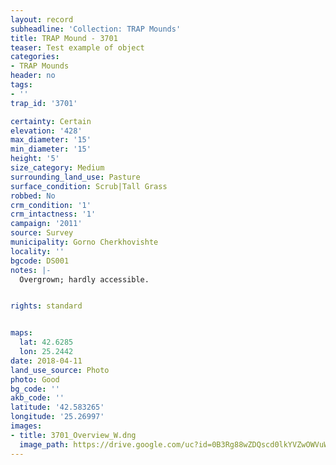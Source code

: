 ```yaml
---
layout: record
subheadline: 'Collection: TRAP Mounds'
title: TRAP Mound - 3701
teaser: Test example of object
categories:
- TRAP Mounds
header: no
tags:
- ''
trap_id: '3701'

certainty: Certain
elevation: '428'
max_diameter: '15'
min_diameter: '15'
height: '5'
size_category: Medium
surrounding_land_use: Pasture
surface_condition: Scrub|Tall Grass
robbed: No
crm_condition: '1'
crm_intactness: '1'
campaign: '2011'
source: Survey
municipality: Gorno Cherkhovishte
locality: ''
bgcode: DS001
notes: |-
  Overgrown; hardly accessible.


rights: standard


maps:
  lat: 42.6285
  lon: 25.2442
date: 2018-04-11
land_use_source: Photo
photo: Good
bg_code: ''
akb_code: ''
latitude: '42.583265'
longitude: '25.26997'
images:
- title: 3701_Overview_W.dng
  image_path: https://drive.google.com/uc?id=0B3Rg88wZDQscd0lkYVZwOWVuWnc
---
```

